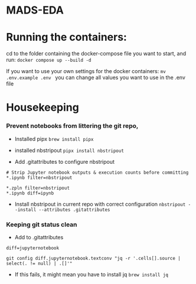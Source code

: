 # MADS-EDA
# Running the containers:
cd to the folder containing the docker-compose file you want to start, and run:
``` docker compose up --build -d ```

If you want to use your own settings for the docker containers:
```mv .env.example .env ```
you can change all values you want to use in the .env file



# Housekeeping
### Prevent notebooks from littering the git repo, 
- Installed pipx
```brew install pipx ```

- installed nbstripout
```pipx install nbstripout ```

- Add .gitattributes to configure nbstripout
```
# Strip Jupyter notebook outputs & execution counts before committing
*.ipynb filter=nbstripout

*.zpln filter=nbstripout
*.ipynb diff=ipynb
```

- Install nbstripout in current repo with correct configuration
```nbstripout --install --attributes .gitattributes ```

### Keeping git status clean
- Add to .gitattributes
```
diff=jupyternotebook
```
  
``` 
git config diff.jupyternotebook.textconv "jq -r '.cells[].source | select(. != null) | .[]'" 
```
  - If this fails, it might mean you have to install jq
```brew install jq ```

